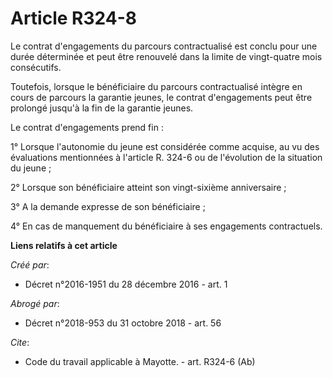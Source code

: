 # Article R324-8

Le contrat d'engagements du parcours contractualisé est conclu pour une durée déterminée et peut être renouvelé dans la
limite de vingt-quatre mois consécutifs. 

Toutefois, lorsque le bénéficiaire du parcours contractualisé intègre en cours de parcours la garantie jeunes, le contrat
d'engagements peut être prolongé jusqu'à la fin de la garantie jeunes. 

Le contrat d'engagements prend fin : 

1° Lorsque l'autonomie du jeune est considérée comme acquise, au vu des évaluations mentionnées à l'article R. 324-6 ou de
l'évolution de la situation du jeune ; 

2° Lorsque son bénéficiaire atteint son vingt-sixième anniversaire ; 

3° A la demande expresse de son bénéficiaire ; 

4° En cas de manquement du bénéficiaire à ses engagements contractuels.

**Liens relatifs à cet article**

_Créé par_:

  - Décret n°2016-1951 du 28 décembre 2016 - art. 1

_Abrogé par_:

  - Décret n°2018-953 du 31 octobre 2018 - art. 56

_Cite_:

  - Code du travail applicable à Mayotte. - art. R324-6 (Ab)
